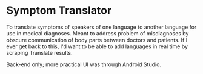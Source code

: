 # Symptom Translator

To translate symptoms of speakers of one language to another language for use in medical diagnoses.
Meant to address problem of misdiagnoses by obscure communication of body parts between doctors and patients.
If I ever get back to this, I'd want to be able to add languages in real time by scraping Translate results.

Back-end only; more practical UI was through Android Studio.
